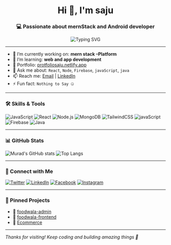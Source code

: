 <h1 align="center">Hi 👋, I'm saju</h1>
<h3 align="center">💻  Passionate about mernStack and Android developer</h3>

<p align="center">
  <img src="https://readme-typing-svg.herokuapp.com?font=Fira+Code&weight=500&size=20&duration=4000&pause=1000&color=00F7FF&center=true&vCenter=true&width=500&lines=Full-Stack+Developer+%7C+MERN+Lover;Adroid developer+%7C+Open+Source+Contributor;Learning+Daily+%F0%9F%93%9A" alt="Typing SVG" />
</p>

---

- 🔭 I’m currently working on: **mern stack –Platform**
- 🌱 I’m learning: **web and app development**
- 💼 Portfolio: [protfoliosaju.netlify.app](https://protfoliosaju.netlify.app/)
- 💬 Ask me about: `React`, `Node`, `Firebase`, `javaScript`, `java`
- 📫 Reach me: [Email](shanawajsaju@gmail.com) | [LinkedIn](https://www.linkedin.com/in/shanawaj-hossain-saju-3115b922b/)
- ⚡ Fun fact: `Nothing to Say 🤐`

---

### 🛠️ Skills & Tools

![JavaScript](https://img.shields.io/badge/-JavaScript-black?style=flat-square&logo=javascript)
![React](https://img.shields.io/badge/-React-black?style=flat-square&logo=react)
![Node.js](https://img.shields.io/badge/-Node.js-black?style=flat-square&logo=node.js)
![MongoDB](https://img.shields.io/badge/-MongoDB-black?style=flat-square&logo=mongodb)
![TailwindCSS](https://img.shields.io/badge/-TailwindCSS-black?style=flat-square&logo=tailwind-css)
![javaScript](https://img.shields.io/badge/-Javascript-black?style=flat-square&logo=javascript)
![Firebase](https://img.shields.io/badge/-Firebase-black?style=flat-square&logo=firebase)
![Java](https://img.shields.io/badge/-Java-black?style=flat-square&logo=java)

---

### 📊 GitHub Stats

![Murad's GitHub stats](https://github-readme-stats.vercel.app/api?username=saju45&show_icons=true&theme=radical)
![Top Langs](https://github-readme-stats.vercel.app/api/top-langs/?username=saju45&layout=compact&theme=radical)

---

### 🔗 Connect with Me

[![Twitter](https://img.shields.io/badge/-Twitter-1DA1F2?style=flat-square&logo=twitter)](https://x.com/SajuShanaw89185)
[![LinkedIn](https://img.shields.io/badge/-LinkedIn-0077B5?style=flat-square&logo=linkedin)](https://www.linkedin.com/in/shanawaj-hossain-saju-3115b922b/)
[![Facebook](https://img.shields.io/badge/-Facebook-1877F2?style=flat-square&logo=facebook)](https://www.facebook.com/prince.saju.645486/)
[![Instagram](https://img.shields.io/badge/-Instagram-E4405F?style=flat-square&logo=instagram)](https://www.instagram.com/shanawajhossainsaju/?hl=en)

---

### 📌 Pinned Projects

- 🔗 [foodwala-admin](https://foodwalaadmin.netlify.app)
- 🔗 [foodwala-frontend](https://foodwalasaju.netlify.app)
- 🔗 [Ecommerce](https://ecommerce-app-frontend-mqhg.onrender.com)

---

_Thanks for visiting! Keep coding and building amazing things 🚀_
